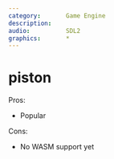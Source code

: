 ```yaml
---
category:       Game Engine
description:    
audio:          SDL2
graphics:       *
---
```


# piston

Pros:
* Popular

Cons:
* No WASM support yet
